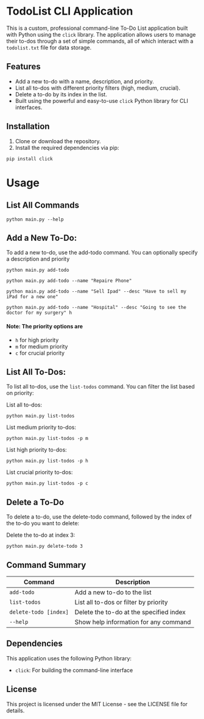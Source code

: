 # TodoList CLI Application

This is a custom, professional command-line To-Do List application built with Python using the `click` library. The application allows users to manage their to-dos through a set of simple commands, all of which interact with a `todolist.txt` file for data storage.

## Features

- Add a new to-do with a name, description, and priority.
- List all to-dos with different priority filters (high, medium, crucial).
- Delete a to-do by its index in the list.
- Built using the powerful and easy-to-use `click` Python library for CLI interfaces.

## Installation

1. Clone or download the repository.
2. Install the required dependencies via pip:

```
pip install click
```

# Usage

## List All Commands

```
python main.py --help
```

## Add a New To-Do:

To add a new to-do, use the add-todo command. You can optionally specify a description and priority

```
python main.py add-todo
```

```
python main.py add-todo --name "Repaire Phone"
```

```
python main.py add-todo --name "Sell Ipad" --desc "Have to sell my iPad for a new one"
```

```
python main.py add-todo --name "Hospital" --desc "Going to see the doctor for my surgery" h
```

#### Note: The priority options are

- `h` for high priority
- `m` for medium priority
- `c` for crucial priority

## List All To-Dos:

To list all to-dos, use the `list-todos` command. You can filter the list based on priority:

List all to-dos:

```
python main.py list-todos
```

List medium priority to-dos:

```
python main.py list-todos -p m
```

List high priority to-dos:

```
python main.py list-todos -p h
```

List crucial priority to-dos:

```
python main.py list-todos -p c
```

## Delete a To-Do

To delete a to-do, use the delete-todo command, followed by the index of the to-do you want to delete:

Delete the to-do at index 3:

```
python main.py delete-todo 3
```

## Command Summary

| Command               | Description                             |
| --------------------- | --------------------------------------- |
| `add-todo`            | Add a new to-do to the list             |
| `list-todos`          | List all to-dos or filter by priority   |
| `delete-todo [index]` | Delete the to-do at the specified index |
| `--help`              | Show help information for any command   |

## Dependencies

This application uses the following Python library:

- `click`: For building the command-line interface

## License

This project is licensed under the MIT License - see the LICENSE file for details.
